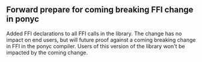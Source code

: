 ## Forward prepare for coming breaking FFI change in ponyc

Added FFI declarations to all FFI calls in the library. The change has no impact on end users, but will future proof against a coming breaking change in FFI in the ponyc compiler. Users of this version of the library won't be impacted by the coming change.

